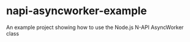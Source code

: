 # napi-asyncworker-example
An example project showing how to use the Node.js N-API AsyncWorker class
